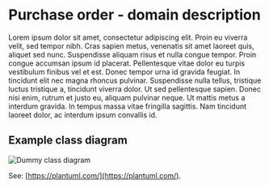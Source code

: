 # Purchase order - domain description

Lorem ipsum dolor sit amet, consectetur adipiscing elit. Proin eu viverra velit, sed tempor nibh. Cras sapien metus, venenatis sit amet laoreet quis, aliquet sed nunc. Suspendisse aliquam risus et nulla congue tempor. Proin congue accumsan ipsum id placerat. Pellentesque vitae dolor eu turpis vestibulum finibus vel et est. Donec tempor urna id gravida feugiat. In tincidunt elit nec magna rhoncus pulvinar. Suspendisse nulla tellus, tristique luctus tristique a, tincidunt viverra dolor. Ut sed pellentesque sapien. Donec nisi enim, rutrum et justo eu, aliquam pulvinar neque. Ut mattis metus a interdum gravida. In tempus massa vitae fringilla sagittis. Nam tincidunt laoreet dolor, ac interdum ipsum convallis id. 

## Example class diagram

![Dummy class diagram](http://www.plantuml.com/plantuml/proxy?cache=no&src=https://raw.githubusercontent.com/karbonfw/purchaseorderdoc/master/diagrams/dummy-class-diagram.puml)

See: [https://plantuml.com/](https://plantuml.com/).
